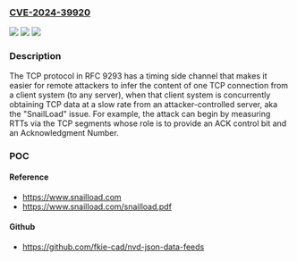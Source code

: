 ### [CVE-2024-39920](https://cve.mitre.org/cgi-bin/cvename.cgi?name=CVE-2024-39920)
![](https://img.shields.io/static/v1?label=Product&message=n%2Fa&color=blue)
![](https://img.shields.io/static/v1?label=Version&message=n%2Fa&color=blue)
![](https://img.shields.io/static/v1?label=Vulnerability&message=n%2Fa&color=brighgreen)

### Description

The TCP protocol in RFC 9293 has a timing side channel that makes it easier for remote attackers to infer the content of one TCP connection from a client system (to any server), when that client system is concurrently obtaining TCP data at a slow rate from an attacker-controlled server, aka the "SnailLoad" issue. For example, the attack can begin by measuring RTTs via the TCP segments whose role is to provide an ACK control bit and an Acknowledgment Number.

### POC

#### Reference
- https://www.snailload.com
- https://www.snailload.com/snailload.pdf

#### Github
- https://github.com/fkie-cad/nvd-json-data-feeds

